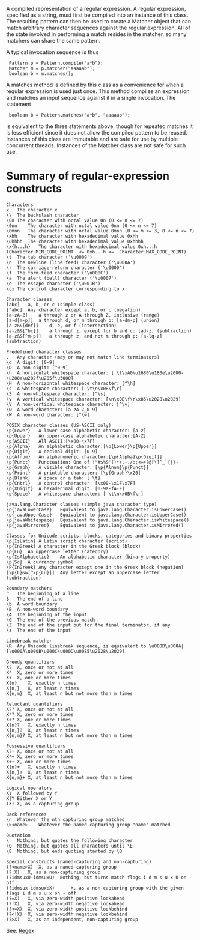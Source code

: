 
A compiled representation of a regular expression.
A regular expression, specified as a string, must first be compiled into an instance of this class. The resulting pattern can then be used to create a Matcher object that can match arbitrary character sequences against the regular expression. All of the state involved in performing a match resides in the matcher, so many matchers can share the same pattern.

A typical invocation sequence is thus

```
 Pattern p = Pattern.compile("a*b");
 Matcher m = p.matcher("aaaaab");
 boolean b = m.matches();
```
A matches method is defined by this class as a convenience for when a regular expression is used just once. This method compiles an expression and matches an input sequence against it in a single invocation. The statement
```
 boolean b = Pattern.matches("a*b", "aaaaab");
```
is equivalent to the three statements above, though for repeated matches it is less efficient since it does not allow the compiled pattern to be reused.
Instances of this class are immutable and are safe for use by multiple concurrent threads. Instances of the Matcher class are not safe for such use.

# Summary of regular-expression constructs

```
Characters
x	The character x
\\	The backslash character
\0n	The character with octal value 0n (0 <= n <= 7)
\0nn	The character with octal value 0nn (0 <= n <= 7)
\0mnn	The character with octal value 0mnn (0 <= m <= 3, 0 <= n <= 7)
\xhh	The character with hexadecimal value 0xhh
\uhhhh	The character with hexadecimal value 0xhhhh
\x{h...h}	The character with hexadecimal value 0xh...h (Character.MIN_CODE_POINT  <= 0xh...h <=  Character.MAX_CODE_POINT)
\t	The tab character ('\u0009')
\n	The newline (line feed) character ('\u000A')
\r	The carriage-return character ('\u000D')
\f	The form-feed character ('\u000C')
\a	The alert (bell) character ('\u0007')
\e	The escape character ('\u001B')
\cx	The control character corresponding to x
 
Character classes
[abc]	a, b, or c (simple class)
[^abc]	Any character except a, b, or c (negation)
[a-zA-Z]	a through z or A through Z, inclusive (range)
[a-d[m-p]]	a through d, or m through p: [a-dm-p] (union)
[a-z&&[def]]	d, e, or f (intersection)
[a-z&&[^bc]]	a through z, except for b and c: [ad-z] (subtraction)
[a-z&&[^m-p]]	a through z, and not m through p: [a-lq-z](subtraction)
 
Predefined character classes
.	Any character (may or may not match line terminators)
\d	A digit: [0-9]
\D	A non-digit: [^0-9]
\h	A horizontal whitespace character: [ \t\xA0\u1680\u180e\u2000-\u200a\u202f\u205f\u3000]
\H	A non-horizontal whitespace character: [^\h]
\s	A whitespace character: [ \t\n\x0B\f\r]
\S	A non-whitespace character: [^\s]
\v	A vertical whitespace character: [\n\x0B\f\r\x85\u2028\u2029]
\V	A non-vertical whitespace character: [^\v]
\w	A word character: [a-zA-Z_0-9]
\W	A non-word character: [^\w]
 
POSIX character classes (US-ASCII only)
\p{Lower}	A lower-case alphabetic character: [a-z]
\p{Upper}	An upper-case alphabetic character:[A-Z]
\p{ASCII}	All ASCII:[\x00-\x7F]
\p{Alpha}	An alphabetic character:[\p{Lower}\p{Upper}]
\p{Digit}	A decimal digit: [0-9]
\p{Alnum}	An alphanumeric character:[\p{Alpha}\p{Digit}]
\p{Punct}	Punctuation: One of !"#$%&'()*+,-./:;<=>?@[\]^_`{|}~
\p{Graph}	A visible character: [\p{Alnum}\p{Punct}]
\p{Print}	A printable character: [\p{Graph}\x20]
\p{Blank}	A space or a tab: [ \t]
\p{Cntrl}	A control character: [\x00-\x1F\x7F]
\p{XDigit}	A hexadecimal digit: [0-9a-fA-F]
\p{Space}	A whitespace character: [ \t\n\x0B\f\r]
 
java.lang.Character classes (simple java character type)
\p{javaLowerCase}	Equivalent to java.lang.Character.isLowerCase()
\p{javaUpperCase}	Equivalent to java.lang.Character.isUpperCase()
\p{javaWhitespace}	Equivalent to java.lang.Character.isWhitespace()
\p{javaMirrored}	Equivalent to java.lang.Character.isMirrored()
 
Classes for Unicode scripts, blocks, categories and binary properties
\p{IsLatin}	A Latin script character (script)
\p{InGreek}	A character in the Greek block (block)
\p{Lu}	An uppercase letter (category)
\p{IsAlphabetic}	An alphabetic character (binary property)
\p{Sc}	A currency symbol
\P{InGreek}	Any character except one in the Greek block (negation)
[\p{L}&&[^\p{Lu}]]	Any letter except an uppercase letter (subtraction)
 
Boundary matchers
^	The beginning of a line
$	The end of a line
\b	A word boundary
\B	A non-word boundary
\A	The beginning of the input
\G	The end of the previous match
\Z	The end of the input but for the final terminator, if any
\z	The end of the input
 
Linebreak matcher
\R	Any Unicode linebreak sequence, is equivalent to \u000D\u000A|[\u000A\u000B\u000C\u000D\u0085\u2028\u2029]
 
Greedy quantifiers
X?	X, once or not at all
X*	X, zero or more times
X+	X, one or more times
X{n}	X, exactly n times
X{n,}	X, at least n times
X{n,m}	X, at least n but not more than m times
 
Reluctant quantifiers
X??	X, once or not at all
X*?	X, zero or more times
X+?	X, one or more times
X{n}?	X, exactly n times
X{n,}?	X, at least n times
X{n,m}?	X, at least n but not more than m times
 
Possessive quantifiers
X?+	X, once or not at all
X*+	X, zero or more times
X++	X, one or more times
X{n}+	X, exactly n times
X{n,}+	X, at least n times
X{n,m}+	X, at least n but not more than m times
 
Logical operators
XY	X followed by Y
X|Y	Either X or Y
(X)	X, as a capturing group
 
Back references
\n	Whatever the nth capturing group matched
\k<name>	Whatever the named-capturing group "name" matched
 
Quotation
\	Nothing, but quotes the following character
\Q	Nothing, but quotes all characters until \E
\E	Nothing, but ends quoting started by \Q
 
Special constructs (named-capturing and non-capturing)
(?<name>X)	X, as a named-capturing group
(?:X)	X, as a non-capturing group
(?idmsuxU-idmsuxU) 	Nothing, but turns match flags i d m s u x U on - off
(?idmsux-idmsux:X)  	X, as a non-capturing group with the given flags i d m s u x on - off
(?=X)	X, via zero-width positive lookahead
(?!X)	X, via zero-width negative lookahead
(?<=X)	X, via zero-width positive lookbehind
(?<!X)	X, via zero-width negative lookbehind
(?>X)	X, as an independent, non-capturing group
```

See: [Regex](https://docs.oracle.com/javase/8/docs/api/java/util/regex/Pattern.html)
